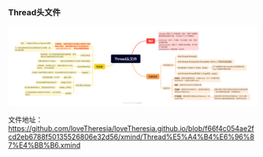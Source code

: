 ### Thread头文件
![Thead头文件](Thread%E5%A4%B4%E6%96%87%E4%BB%B6.png)

文件地址：
https://github.com/loveTheresia/loveTheresia.github.io/blob/f66f4c054ae2fcd2eb6788f50135526806e32d56/xmind/Thread%E5%A4%B4%E6%96%87%E4%BB%B6.xmind